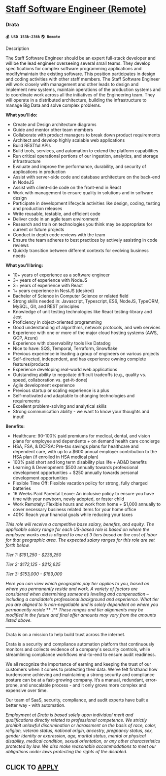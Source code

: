 # [Staff Software Engineer (Remote)](https://www.remotewlb.com/apply/staff-software-engineer-remote-74329)  
### Drata  
#### `💰 USD 153k~236k` `🌎 Remote`  

Description

The Staff Software Engineer should be an expert full-stack developer and will be the lead engineer overseeing several small teams. They develop specifications for complex software programming applications and modify/maintain the existing software. This position participates in design and coding activities with other staff members. The Staff Software Engineer will work closely with management and other leads to design and implement new systems, maintain operations of the production systems and to coordinate work across all the initiatives of the Engineering team. They will operate in a distributed architecture, building the infrastructure to manage Big Data and solve complex problems.

**What you’ll do:**

  * Create and Design architecture diagrams
  * Guide and mentor other team members
  * Collaborate with product managers to break down product requirements
  * Architect and develop highly scalable web applications
  * Build RESTful APIs
  * Build tools, services, and automation to extend the platform capabilities
  * Run critical operational portions of our ingestion, analytics, and storage infrastructure
  * Evaluate and improve the performance, durability, and security of applications in production
  * Assist with server-side code and database architecture on the back-end in NodeJS
  * Assist with client-side code on the front-end in React
  * Work with management to ensure quality in solutions and in software design
  * Participate in development lifecycle activities like design, coding, testing and production releases
  * Write reusable, testable, and efficient code
  * Deliver code in an agile team environment
  * Research and train on technologies you think may be appropriate for current or future projects
  * Conduct in depth code reviews with the team
  * Ensure the team adheres to best practices by actively assisting in code reviews
  * Quickly transition between different contexts for evolving business needs

**What you’ll bring:**

  * 10+ years of experience as a software engineer
  * 3+ years of experience with NodeJS
  * 3+ years of experience with React
  * 1+ years experience in NestJS (desired)
  * Bachelor of Science in Computer Science or related field
  * Strong skills needed in: Javascript, Typescript, ES6, NodeJS, TypeORM, MySQL, Git, and REST principles
  * Knowledge of unit testing technologies like React testing-library and Jest
  * Proficiency in object-oriented programming
  * Good understanding of algorithms, network protocols, and web services
  * Experience with one or more of the major cloud hosting systems (AWS, GCP, Azure)
  * Experience with observability tools like Datadog
  * Nice to have: SQS, Temporal, Terraform, Snowflake
  * Previous experience in leading a group of engineers on various projects
  * Self-directed, independent, and has experience owning complete features/products
  * Experience developing real-world web applications
  * Outstanding ability to negotiate difficult tradeoffs (e.g., quality vs. speed, collaboration vs. get-it-done)
  * Agile development experience
  * Previous startup or scaling experience is a plus
  * Self-motivated and adaptable to changing technologies and requirements
  * Excellent problem-solving and analytical skills
  * Strong communication ability - we want to know your thoughts and input!

**Benefits:**

  * Healthcare: 90-100% paid premiums for medical, dental, and vision plans for employee and dependents + on demand health care concierge
  * HSA, FSA, & DCFSA: Pre-tax savings plans for healthcare and dependent care, with up to a $600 annual employer contribution to the HSA plan (if enrolled in HSA medical plan)
  * 100% paid short and long term disability plus life + AD&D benefits
  * Learning & Development: $500 annually towards professional development opportunities + $250 annually towards personal development opportunities
  * Flexible Time Off: Flexible vacation policy for strong, fully charged batteries
  * 16 Weeks Paid Parental Leave: An inclusive policy to ensure you have time with your newborn, newly adopted, or foster child
  * Work Remotely: Flexible hours and work from home + $1,000 annually to cover necessary business related items for your home office
  * 401K: Reach your financial goals while reducing your taxes

_This role will receive a competitive base salary, benefits, and equity. The applicable salary range for each US-based role is based on where the employee works and is aligned to one of 3 tiers based on the cost of labor for that geographic area. The expected salary ranges for this role are set forth below._

_Tier 1: $191,250 - $236,250_

_Tier 2: $172,125 - $212,625_

_Tier 3: $153,000 - $189,000_

_Here_ _you can view which geographic pay tier applies to you, based on where you permanently reside and work. A variety of factors are considered when determining someone’s leveling and compensation – including a candidate’s professional background and experience. What tier you are aligned to is non-negotiable and is solely dependent on where you permanently reside_ ** _._** _These ranges and tier alignments may be modified in the future and final offer amounts may vary from the amounts listed above._

* * *

Drata is on a mission to help build trust across the internet.

Drata is a security and compliance automation platform that continuously monitors and collects evidence of a company's security controls, while streamlining compliance workflows end-to-end to ensure audit readiness.

We all recognize the importance of earning and keeping the trust of our customers when it comes to protecting their data. We've felt firsthand how burdensome achieving and maintaining a strong security and compliance posture can be at a fast-growing company. It’s a manual, redundant, error-prone, and unscalable process - and it only grows more complex and expensive over time.

Our team of SaaS, security, compliance, and audit experts have built a better way - with automation.

_Employment at Drata is based solely upon individual merit and qualifications directly related to professional competence. We strictly prohibit unlawful discrimination or harassment on the basis of race, color, religion, veteran status, national origin, ancestry, pregnancy status, sex, gender identity or expression, age, marital status, mental or physical disability, medical condition, sexual orientation, or any other characteristics protected by law. We also make reasonable accommodations to meet our obligations under laws protecting the rights of the disabled._

  
## CLICK TO [APPLY](https://www.remotewlb.com/apply/staff-software-engineer-remote-74329)

